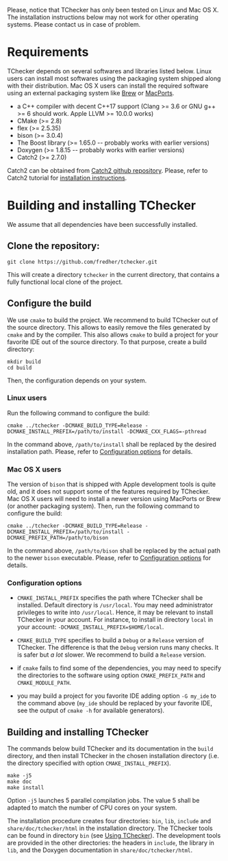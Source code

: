 Please, notice that TChecker has only been tested on Linux and Mac OS X. The installation instructions below may not work for other operating systems. Please contact us in case of problem.

# Requirements

TChecker depends on several softwares and libraries listed below. Linux users can install most softwares using the packaging system shipped along with their distribution. Mac OS X users can install the required software using an external packaging system like [Brew](https://brew.sh/) or [MacPorts](https://www.macports.org/).

* a C++ compiler with decent C++17 support (Clang >= 3.6 or GNU g++ >= 6
should work. Apple LLVM >= 10.0.0 works)
* CMake (>= 2.8)
* flex (>= 2.5.35)
* bison (>= 3.0.4)
* The Boost library (>= 1.65.0 -- probably works with earlier versions)
* Doxygen (>= 1.8.15 -- probably works with earlier versions)
* Catch2 (>= 2.7.0)

Catch2 can be obtained from [Catch2 github repository](https://github.com/catchorg/Catch2). Please, refer to Catch2 tutorial for [installation instructions](https://github.com/catchorg/Catch2/blob/master/docs/cmake-integration.md#installing-catch2-from-git-repository).

# Building and installing TChecker

We assume that all dependencies have been successfully installed.

## Clone the repository:

```
git clone https://github.com/fredher/tchecker.git
```
This will create a directory `tchecker` in the current directory, that contains a fully functional local clone of the project.

## Configure the build

We use `cmake` to build the project. We recommend to build TChecker out of the source directory. This allows to easily remove the files generated by `cmake` and by the compiler. This also allows `cmake` to build a project for your favorite IDE out of the source directory. To that purpose, create a build directory:

```
mkdir build
cd build
```

Then, the configuration depends on your system.

### Linux users

Run the following command to configure the build:

```
cmake ../tchecker -DCMAKE_BUILD_TYPE=Release -DCMAKE_INSTALL_PREFIX=/path/to/install -DCMAKE_CXX_FLAGS=-pthread
```

In the command above, `/path/to/install` shall be replaced by the desired installation path. Please, refer to [Configuration options](https://github.com/fredher/tchecker/wiki/Installation-of-TChecker/_edit#configuration-options) for details.

### Mac OS X users

The version of `bison` that is shipped with Apple development tools is quite old, and it does not support some of the features required by TChecker. Mac OS X users will need to install a newer version using MacPorts or Brew (or another packaging system). Then, run the following command to configure the build:

```
cmake ../tchecker -DCMAKE_BUILD_TYPE=Release -DCMAKE_INSTALL_PREFIX=/path/to/install -DCMAKE_PREFIX_PATH=/path/to/bison
```

In the command above, `/path/to/bison` shall be replaced by the actual path to the newer `bison` executable. Please, refer to [Configuration options](https://github.com/fredher/tchecker/wiki/Installation-of-TChecker/_edit#configuration-options) for details.

### Configuration options

- `CMAKE_INSTALL_PREFIX` specifies the path where TChecker shall be installed. Default directory is `/usr/local`. You may need administrator privileges to write into `/usr/local`. Hence, it may be relevant to install TChecker in your account. For instance, to install in directory `local` in your account: `-DCMAKE_INSTALL_PREFIX=$HOME/local`.

- `CMAKE_BUILD_TYPE` specifies to build a `Debug` or a `Release` version of TChecker. The difference is that the `Debug` version runs many checks. It is safer but *a lot* slower. We recommend to build a `Release` version.

- if `cmake` fails to find some of the dependencies, you may need to specify the directories to the software using option `CMAKE_PREFIX_PATH` and `CMAKE_MODULE_PATH`.

- you may build a project for you favorite IDE adding option `-G my_ide` to the command above (`my_ide` should be replaced by your favorite IDE, see the output of `cmake -h` for available generators).

## Building and installing TChecker

The commands below build TChecker and its documentation in the `build` directory, and then install TChecker in the chosen installation directory (i.e. the directory specified with option `CMAKE_INSTALL_PREFIX`).

```
make -j5
make doc
make install
```

Option `-j5` launches 5 parallel compilation jobs. The value 5 shall be adapted to match the number of CPU cores on your system.

The installation procedure creates four directories: `bin`, `lib`, `include` and `share/doc/tchecker/html` in the installation directory. The TChecker tools can be found in directory `bin` (see [Using TChecker](https://github.com/fredher/tchecker/wiki/Using-TChecker)). The development tools are provided in the other directories: the headers in `include`, the library in `lib`, and the Doxygen documentation in `share/doc/tchecker/html`.
